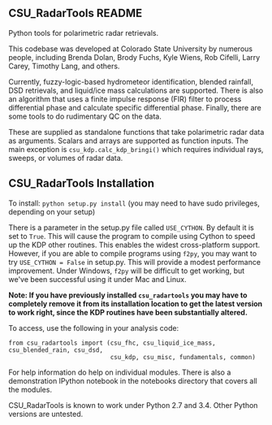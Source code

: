 CSU_RadarTools README
---------------------
Python tools for polarimetric radar retrievals.

This codebase was developed at Colorado State University by numerous people,
including Brenda Dolan, Brody Fuchs, Kyle Wiens, Rob Cifelli, Larry Carey, Timothy Lang,
and others.

Currently, fuzzy-logic-based hydrometeor identification, blended rainfall,
DSD retrievals, and liquid/ice mass calculations are supported. There is also an
algorithm that uses a finite impulse response (FIR) filter to process differential phase
and calculate specific differential phase.
Finally, there are some tools to do rudimentary QC on the data.

These are supplied as standalone functions that take polarimetric radar data
as arguments. Scalars and arrays are supported as function inputs. The main exception
is `csu_kdp.calc_kdp_bringi()` which requires individual rays, sweeps, or volumes of
radar data.

CSU_RadarTools Installation
---------------------------
To install:
`python setup.py install`
(you may need to have sudo privileges, depending on your setup)

There is a parameter in the setup.py file called `USE_CYTHON`. By default it is set to `True`.
This will cause the program to compile using Cython to speed up the KDP other routines.
This enables the widest cross-platform support. However, if you are able to compile programs
using `f2py`, you may want to try `USE_CYTHON = False` in setup.py. This will provide a modest
performance improvement. Under Windows, `f2py` will be difficult to get working, but we've been
successful using it under Mac and Linux.

<b>Note: If you have previously installed `csu_radartools` you may have to completely remove it
from its installation location to get the latest version to work right, since the KDP
routines have been substantially altered.</b>

To access, use the following in your analysis code:
```
from csu_radartools import (csu_fhc, csu_liquid_ice_mass, csu_blended_rain, csu_dsd,
                            csu_kdp, csu_misc, fundamentals, common)
```

For help information do help on individual modules. There is also a demonstration IPython notebook in the notebooks directory that covers all the modules.

CSU_RadarTools is known to work under Python 2.7 and 3.4. Other Python versions are untested.
